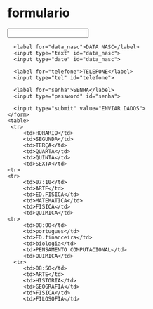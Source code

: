# formulario
<input type="text" id="endereco">

      <label for="data_nasc">DATA NASC</label>
      <input type="text" id="data_nasc">
      <input type="date" id="data_nasc">

      <label for="telefone">TELEFONE</label>
      <input type="tel" id="telefone">

      <label for="senha">SENHA</label>
      <input type="password" id="senha">

      <input type="submit" value="ENVIAR DADOS">
    </form>
    <table>
     <tr>
         <td>HORARIO</td>
         <td>SEGUNDA</td>
         <td>TERÇA</td>
         <td>QUARTA</td>
         <td>QUINTA</td>
         <td>SEXTA</td>
    <tr>
    <tr>
         <td>07:10</td>
         <td>ARTE</td>
         <td>ED.FISICA</td>
         <td>MATEMATICA</td>
         <td>FISICA</td>
         <td>QUIMICA</td>
    <tr>
         <td>08:00</td>
         <td>portugues</td>
         <td>ED.financeira</td>
         <td>biologia</td>
         <td>PENSAMENTO COMPUTACIONAL</td>
         <td>QUIMICA</td>
      <tr>
         <td>08:50</td>
         <td>ARTE</td>
         <td>HISTORIA</td>
         <td>GEOGRAFIA</td>
         <td>FISICA</td>
         <td>FILOSOFIA</td>
  <main>
      
  

